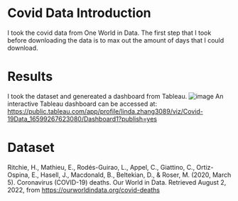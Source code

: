 # Covid Data Introduction 

I took the covid data from One World in Data. The first step that I took before downloading the data is to max out the amount of days that I could download. 

# Results
I took the dataset and genereated a dashboard from Tableau.
![image](https://user-images.githubusercontent.com/67610482/183328039-3584aa33-a3a6-4576-a6e3-920a05247fa9.png)
An interactive Tableau dashboard can be accessed at: https://public.tableau.com/app/profile/linda.zhang3089/viz/Covid-19Data_16599267623080/Dashboard1?publish=yes

# Dataset
Ritchie, H., Mathieu, E., Rodés-Guirao, L., Appel, C., Giattino, C., Ortiz-Ospina, E., Hasell, J., Macdonald, B., Beltekian, D., &amp; Roser, M. (2020, March 5). Coronavirus (COVID-19) deaths. Our World in Data. Retrieved August 2, 2022, from https://ourworldindata.org/covid-deaths 
